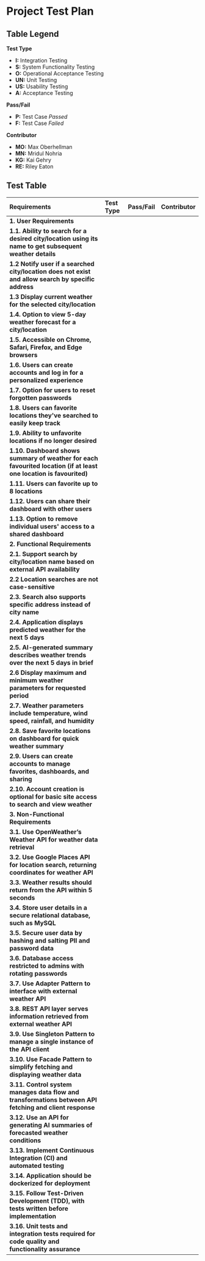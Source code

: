 # Project Test Plan

## Table Legend

**Test Type**

- **I:** Integration Testing
- **S:** System Functionality Testing
- **O:** Operational Acceptance Testing
- **UN:** Unit Testing
- **US:** Usability Testing
- **A:** Acceptance Testing

**Pass/Fail**

- **P:** Test Case _Passed_
- **F:** Test Case _Failed_

**Contributor**

- **MO:** Max Oberhellman
- **MN:** Mridul Nohria
- **KG:** Kai Gehry
- **RE:** Riley Eaton

## Test Table

| Requirements                                                                                                       | Test Type | Pass/Fail | Contributor |
| :----------------------------------------------------------------------------------------------------------------- | :-------- | :-------- | :---------- |
| **1. User Requirements**                                                                                           |           |           |             |
| **1.1. Ability to search for a desired city/location using its name to get subsequent weather details**            |           |           |             |
| **1.2 Notify user if a searched city/location does not exist and allow search by specific address**                |           |           |             |
| **1.3 Display current weather for the selected city/location**                                                     |           |           |             |
| **1.4. Option to view 5-day weather forecast for a city/location**                                                 |           |           |             |
| **1.5. Accessible on Chrome, Safari, Firefox, and Edge browsers**                                                  |           |           |             |
| **1.6. Users can create accounts and log in for a personalized experience**                                        |           |           |             |
| **1.7. Option for users to reset forgotten passwords**                                                             |           |           |             |
| **1.8. Users can favorite locations they've searched to easily keep track**                                        |           |           |             |
| **1.9. Ability to unfavorite locations if no longer desired**                                                      |           |           |             |
| **1.10. Dashboard shows summary of weather for each favourited location (if at least one location is favourited)** |           |           |             |
| **1.11. Users can favorite up to 8 locations**                                                                     |           |           |             |
| **1.12. Users can share their dashboard with other users**                                                         |           |           |             |
| **1.13. Option to remove individual users' access to a shared dashboard**                                          |           |           |             |
| **2. Functional Requirements**                                                                                     |           |           |             |
| **2.1. Support search by city/location name based on external API availability**                                   |           |           |             |
| **2.2 Location searches are not case-sensitive**                                                                   |           |           |             |
| **2.3. Search also supports specific address instead of city name**                                                |           |           |             |
| **2.4. Application displays predicted weather for the next 5 days**                                                |           |           |             |
| **2.5. AI-generated summary describes weather trends over the next 5 days in brief**                               |           |           |             |
| **2.6 Display maximum and minimum weather parameters for requested period**                                        |           |           |             |
| **2.7. Weather parameters include temperature, wind speed, rainfall, and humidity**                                |           |           |             |
| **2.8. Save favorite locations on dashboard for quick weather summary**                                            |           |           |             |
| **2.9. Users can create accounts to manage favorites, dashboards, and sharing**                                    |           |           |             |
| **2.10. Account creation is optional for basic site access to search and view weather**                            |           |           |             |
| **3. Non-Functional Requirements**                                                                                 |           |           |             |
| **3.1. Use OpenWeather’s Weather API for weather data retrieval**                                                  |           |           |             |
| **3.2. Use Google Places API for location search, returning coordinates for weather API**                          |           |           |             |
| **3.3. Weather results should return from the API within 5 seconds**                                               |           |           |             |
| **3.4. Store user details in a secure relational database, such as MySQL**                                         |           |           |             |
| **3.5. Secure user data by hashing and salting PII and password data**                                             |           |           |             |
| **3.6. Database access restricted to admins with rotating passwords**                                              |           |           |             |
| **3.7. Use Adapter Pattern to interface with external weather API**                                                |           |           |             |
| **3.8. REST API layer serves information retrieved from external weather API**                                     |           |           |             |
| **3.9. Use Singleton Pattern to manage a single instance of the API client**                                       |           |           |             |
| **3.10. Use Facade Pattern to simplify fetching and displaying weather data**                                      |           |           |             |
| **3.11. Control system manages data flow and transformations between API fetching and client response**            |           |           |             |
| **3.12. Use an API for generating AI summaries of forecasted weather conditions**                                  |           |           |             |
| **3.13. Implement Continuous Integration (CI) and automated testing**                                              |           |           |             |
| **3.14. Application should be dockerized for deployment**                                                          |           |           |             |
| **3.15. Follow Test-Driven Development (TDD), with tests written before implementation**                           |           |           |             |
| **3.16. Unit tests and integration tests required for code quality and functionality assurance**                   |           |           |             |
